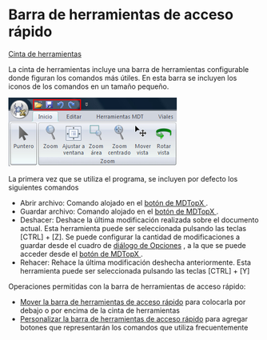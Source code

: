 # Barra de herramientas de acceso rápido

[Cinta de herramientas](./)

La cinta de herramientas incluye una barra de herramientas configurable donde figuran los comandos más útiles. En esta barra se incluyen los iconos de los comandos en un tamaño pequeño.

![](<../../.gitbook/assets/Barra de herramientas de acceso rapido (1).jpg>)

La primera vez que se utiliza el programa, se incluyen por defecto los siguientes comandos

* Abrir archivo: Comando alojado en el [botón de MDTopX ](../introduccion/boton-de-mdtopx.md).
* Guardar archivo: Comando alojado en el [botón de MDTopX ](../introduccion/boton-de-mdtopx.md).
* Deshacer: Deshace la última modificación realizada sobre el documento actual. Esta herramienta puede ser seleccionada pulsando las teclas \[CTRL] + \[Z]. Se puede configurar la cantidad de modificaciones a guardar desde el cuadro de [diálogo de Opciones](../otras-herramientas/opciones.md) , a la que se puede acceder desde el [botón de MDTopX ](../introduccion/boton-de-mdtopx.md).
* Rehacer: Rehace la última modificación deshecha anteriormente. Esta herramienta puede ser seleccionada pulsando las teclas \[CTRL] + \[Y]

Operaciones permitidas con la barra de herramientas de acceso rápido:

* [Mover la barra de herramientas de acceso rápido](mover-la-barra-de-herramientas-de-acceso-rapido.md) para colocarla por debajo o por encima de la cinta de herramientas
* [Personalizar la barra de herramientas de acceso rápido](personalizar-la-barra-de-herramientas-de-acceso-rapido.md) para agregar botones que representarán los comandos que utiliza frecuentemente
